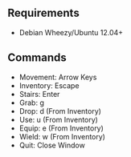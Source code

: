 ## Requirements

* Debian Wheezy/Ubuntu 12.04+

## Commands

* Movement: Arrow Keys
* Inventory: Escape
* Stairs: Enter
* Grab: g
* Drop: d (From Inventory)
* Use: u (From Inventory)
* Equip: e (From Inventory)
* Wield: w (From Inventory)
* Quit: Close Window
